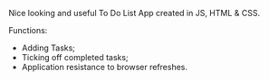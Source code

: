 Nice looking and useful To Do List App created in JS, HTML & CSS.

Functions: 
* Adding Tasks;
* Ticking off completed tasks;
* Application resistance to browser refreshes.


